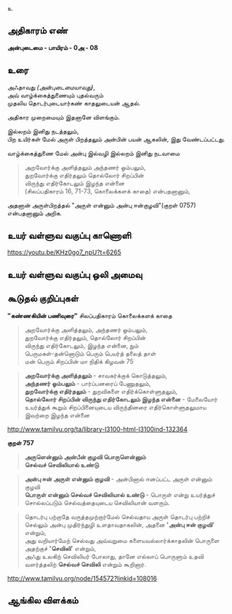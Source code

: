 உ


## அதிகாரம் எண்

**அன்புடைமை - பாயிரம் - 0அ - 08**

## உரை 

அஃதாவது _(அன்புடைமையாவது)_,  
அவ் வாழ்க்கைத்துணையும் புதல்வரும்   
முதலிய தொடர்புடையார்கண் காதலுடையன் ஆதல்.  

அதிகார முறைமையும் இதனானே விளங்கும்.  

இல்லறம் இனிது நடத்தலும்,  
பிற உயிர்கள் மேல் அருள் பிறத்தலும் அன்பின் பயன் ஆகலின், இது வேண்டப்பட்டது.  

வாழ்க்கைத்துணை மேல் அன்பு இல்வழி இல்லறம் இனிது நடவாமை  
>அறவோர்க்கு அளித்தலும் அந்தணர் ஓம்பலும்,  
>துறவோர்க்கு எதிர்தலும் தொல்லோர் சிறப்பின்  
>விருந்து எதிர்கோடலும் இழந்த என்னை  
(சிலப்பதிகாரம் 16, 71-73, கொலைக்களக் காதை) என்பதனானும்,  

அதனான் அருள்பிறத்தல் "அருள் என்னும் அன்பு ஈன்குழவி"(குறள் 0757) என்பதனானும் அறிக.

## உயர் வள்ளுவ வகுப்பு காணொளி

https://youtu.be/KHz0go7_npU?t=6265

## உயர் வள்ளுவ வகுப்பு ஒலி அமைவு 


## கூடுதல் குறிப்புகள்

**"கண்ணகியின் பணிவுரை"** சிலப்பதிகாரம்  கொலைக்களக் காதை 

>அறவோர்க்கு அளித்தலும், அந்தணர் ஓம்பலும்,  
>துறவோர்க்கு எதிர்தலும், தொல்லோர் சிறப்பின்  
>விருந்து எதிர்கோடலும், இழந்த என்னை, நும்  
>பெருமகள்-தன்னொடும் பெரும் பெயர்த் தலைத் தாள்  
>மன் பெரும் சிறப்பின் மா நிதிக் கிழவன் 75  

>**அறவோர்க்கு அளித்தலும்** - சாவகர்க்குக் கொடுத்தலும்,  
>**அந்தணர் ஓம்பலும்** - பார்ப்பனரைப் பேணுதலும்,  
>**துறவோர்க்கு எதிர்தலும்** - துறவிகளை எதிர்க்கொள்ளுதலும்,  
>**தொல்லோர் சிறப்பின் விருந்து எதிர்கோடலும் இழந்த என்னை** - மேலையோர் உயர்த்துக் கூறும் சிறப்பினையுடைய விருந்தினரை எதிர்கொள்ளுதலுமாய இவற்றை இழந்த என்னை  

http://www.tamilvu.org/ta/library-l3100-html-l3100ind-132364  

**குறள் 757**

>**அருளென்னும் அன்பீன் குழவி பொருளென்னும்  
>செல்வச் செவிலியால் உண்டு**

>**அன்பு ஈன் அருள் என்னும் குழவி** - அன்பினால் ஈனப்பட்ட அருள் என்னும் குழவி  
>**பொருள் என்னும் செல்வச் செவிலியால் உண்டு** - பொருள் என்று உயர்த்துச் சொல்லப்படும் செல்வத்தையுடைய செவிலியான் வளரும்.  

>தொடர்பு பற்றாதே வருத்தமுற்றார்மேல் செல்வதாய அருள் தொடர்பு பற்றிச் செல்லும் அன்பு முதிர்ந்துழி உளதாவதாகலின், அதனை **'அன்பு ஈன் குழவி'** என்றும்,  
>அது வறியார்மேற் செல்வது அவ்வறுமை களையவல்லார்க்காதலின் பொருளை அதற்குச் **'செவிலி'** என்றும்,  
>அஃது உலகிற் செவிலியர் போலாது, தானே எல்லாப் பொருளும் உதவி வளர்த்தலிற் **செல்வச் செவிலி** என்றும் கூறினார்.  

http://www.tamilvu.org/node/154572?linkid=108016


## ஆங்கில விளக்கம்

